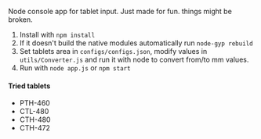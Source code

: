 Node console app for tablet input. Just made for fun. things might be broken.

1. Install with `npm install`
2. If it doesn't build the native modules automatically run `node-gyp rebuild`
3. Set tablets area in `configs/configs.json`, modify values in `utils/Converter.js` and run it with node to convert from/to mm values.
4. Run with `node app.js` or `npm start`

#### Tried tablets
* PTH-460
* CTL-480
* CTH-480
* CTH-472